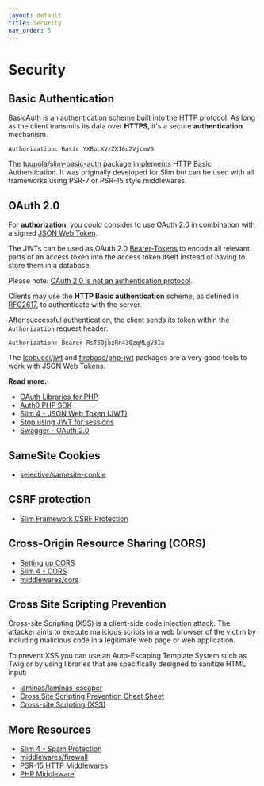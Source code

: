 ```yaml
---
layout: default
title: Security
nav_order: 5
---
```


# Security

## Basic Authentication

[BasicAuth](https://en.wikipedia.org/wiki/Basic_access_authentication) 
is an authentication scheme built into the HTTP protocol. 
As long as the client transmits its data over **HTTPS**, 
it's a secure **authentication** mechanism.  

```
Authorization: Basic YXBpLXVzZXI6c2VjcmV0
```

The [tuupola/slim-basic-auth](https://github.com/tuupola/slim-basic-auth) package
implements HTTP Basic Authentication. It was originally developed 
for Slim but can be used with all frameworks using 
PSR-7 or PSR-15 style middlewares.

## OAuth 2.0

For **authorization**, you could consider to use [OAuth 2.0](https://oauth.net/2/) in combination with a signed [JSON Web Token](https://oauth.net/2/jwt/).

The JWTs can be used as OAuth 2.0 [Bearer-Tokens](https://oauth.net/2/bearer-tokens/) to encode all relevant parts of an access token into the access token itself instead of having to store them in a database.

Please note: [OAuth 2.0 is not an authentication protocol](https://oauth.net/articles/authentication/).

Clients may use the **HTTP Basic authentication** scheme, as defined in [RFC2617](https://tools.ietf.org/html/rfc2617),
to authenticate with the server.

After successful authentication, the client sends its token within the `Authorization` request header:

```
Authorization: Bearer RsT5OjbzRn430zqMLgV3Ia
```

The [lcobucci/jwt](https://github.com/lcobucci/jwt) and 
[firebase/php-jwt](https://github.com/firebase/php-jwt) packages
are a very good tools to work with JSON Web Tokens.

**Read more:** 

* [OAuth Libraries for PHP](https://oauth.net/code/php/)
* [Auth0 PHP SDK](https://auth0.com/docs/libraries/auth0-php)
* [Slim 4 - JSON Web Token (JWT)](https://ko-fi.com/s/5f182b4b22)
* [Stop using JWT for sessions](http://cryto.net/~joepie91/blog/2016/06/13/stop-using-jwt-for-sessions/)
* [Swagger - OAuth 2.0](https://swagger.io/docs/specification/authentication/oauth2/)

## SameSite Cookies

* [selective/samesite-cookie](https://github.com/selective-php/samesite-cookie)

## CSRF protection

* [Slim Framework CSRF Protection](https://github.com/slimphp/Slim-Csrf)

## Cross-Origin Resource Sharing (CORS)

* [Setting up CORS](https://www.slimframework.com/docs/v4/cookbook/enable-cors.html)
* [Slim 4 - CORS](https://odan.github.io/2019/11/24/slim4-cors.html)
* [middlewares/cors](https://github.com/middlewares/cors)

## Cross Site Scripting Prevention

Cross-site Scripting (XSS) is a client-side code injection attack. 
The attacker aims to execute malicious scripts in a web browser of the 
victim by including malicious code in a legitimate web page or web application.

To prevent XSS you can use an Auto-Escaping Template System such as Twig
or by using libraries that are specifically designed to sanitize HTML input:

* [laminas/laminas-escaper](https://github.com/laminas/laminas-escaper)
* [Cross Site Scripting Prevention Cheat Sheet](https://cheatsheetseries.owasp.org/cheatsheets/Cross_Site_Scripting_Prevention_Cheat_Sheet.html)
* [Cross-site Scripting (XSS)](https://www.acunetix.com/websitesecurity/cross-site-scripting/)

## More Resources

* [Slim 4 - Spam Protection](https://odan.github.io/2021/01/16/slim4-spam-protection.html)
* [middlewares/firewall](https://github.com/middlewares/firewall)
* [PSR-15 HTTP Middlewares](https://github.com/middlewares)
* [PHP Middleware](https://github.com/php-middleware)
